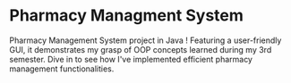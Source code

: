 # Pharmacy Managment System
Pharmacy Management System project in Java ! Featuring a user-friendly GUI, it demonstrates my grasp of OOP concepts learned during my 3rd semester. Dive in to see how I've implemented efficient pharmacy management functionalities.
